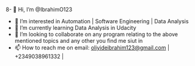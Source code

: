 8- 👋 Hi, I’m @IbrahimO123
- 👀 I’m interested in Automation | Software Engineering | Data Analysis
- 🌱 I’m currently learning Data Analysis in Udacity
- 💞️ I’m looking to collaborate on any program relating to the above mentioned topics and any other you find me siut in
- 📫 How to reach me on email: oliyideibrahim123@gmail.com | +2349038961332 | 

<!---
IbrahimO123/IbrahimO123 is a ✨ special ✨ repository because its `README.md` (this file) appears on your GitHub profile.
You can click the Preview link to take a look at your changes.
--->

